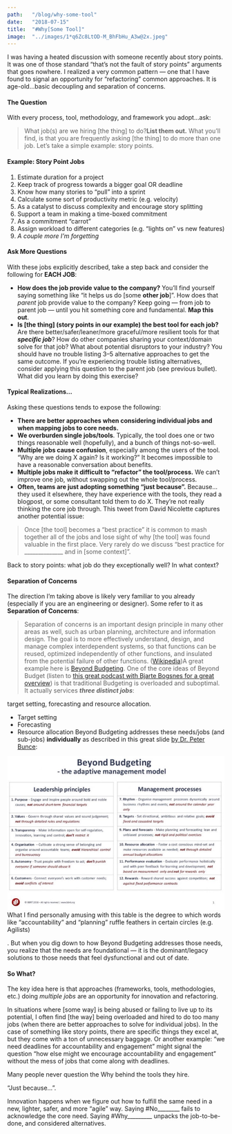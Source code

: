 ```yaml
---
path:	"/blog/why-some-tool"
date:	"2018-07-15"
title:	"#Why[Some Tool]"
image:	"../images/1*q6Zc8LtOD-M_BhFbHu_A3w@2x.jpeg"
---
```


I was having a heated discussion with someone recently about story points. It was one of those standard “that’s not the fault of story points” arguments that goes nowhere. I realized a very common pattern — one that I have found to signal an opportunity for “refactoring” common approaches. It is age-old…basic decoupling and separation of concerns.

#### The Question

With every process, tool, methodology, and framework you adopt…ask:


> What job(s) are we hiring [the thing] to do?**List them out.** What you’ll find, is that you are frequently asking [the thing] to do more than one job. Let’s take a simple example: story points.

#### Example: Story Point Jobs

1. Estimate duration for a project
2. Keep track of progress towards a bigger goal OR deadline
3. Know how many stories to “pull” into a sprint
4. Calculate some sort of productivity metric (e.g. velocity)
5. As a catalyst to discuss complexity and encourage story splitting
6. Support a team in making a time-boxed commitment
7. As a commitment “carrot”
8. Assign workload to different categories (e.g. “lights on” vs new features)
9. *A couple more I’m forgetting*
#### Ask More Questions

With these jobs explicitly described, take a step back and consider the following for **EACH JOB**:

* **How does the job provide value to the company?** You’ll find yourself saying something like “it helps us do [some **other job**]”. How does that *parent* job provide value to the company? Keep going — from job to parent job — until you hit something core and fundamental. **Map this out**.
* **Is [the thing] (story points in our example) the best tool for each job?** Are there better/safer/leaner/more graceful/more resilient tools for that ***specific job***? How do other companies sharing your context/domain solve for that job? What about potential disruptors to your industry? You should have no trouble listing 3–5 alternative approaches to get the same outcome. If you’re experiencing trouble listing alternatives, consider applying this question to the parent job (see previous bullet).
What did you learn by doing this exercise?

#### Typical Realizations…

Asking these questions tends to expose the following:

* **There are better approaches when considering individual jobs and when mapping jobs to core needs.**
* **We overburden single jobs/tools**. Typically, the tool does one or two things reasonable well (hopefully), and a bunch of things not-so-well.
* **Multiple jobs cause confusion**, especially among the users of the tool. “Why are we doing X again? Is it working?” It becomes impossible to have a reasonable conversation about benefits.
* **Multiple jobs make it difficult to “refactor” the tool/process.** We can’t improve one job, without swapping out the whole tool/process.
* **Often, teams are just adopting something “just because”.** Because…they used it elsewhere, they have experience with the tools, they read a blogpost, or some consultant told them to do X. They’re not really thinking the core job through.
This tweet from David Nicolette captures another potential issue:


> [](https://twitter.com/davenicolette/status/1018280131998052353?s=21)Once [the tool] becomes a “best practice” it is common to mash together all of the jobs and lose sight of why [the tool] was found valuable in the first place. Very rarely do we discuss “best practice for \_\_\_\_\_\_\_\_\_\_\_\_\_\_ and in [some context]”.

Back to story points: what job do they exceptionally well? In what context?

#### Separation of Concerns

The direction I’m taking above is likely very familiar to you already (especially if you are an engineering or designer). Some refer to it as **Separation of Concerns**:


> Separation of concerns is an important design principle in many other areas as well, such as urban planning, architecture and information design. The goal is to more effectively understand, design, and manage complex interdependent systems, so that functions can be reused, optimized independently of other functions, and insulated from the potential failure of other functions. ([Wikipedia](https://en.m.wikipedia.org/wiki/Separation_of_concerns))A great example here is [Beyond Budgeting](https://bbrt.org/). One of the core ideas of Beyond Budget (listen to [this great podcast with Bjarte Bogsnes for a great overview](http://www.bosslevelpodcast.com/bjarte-bogsnes-and-beyond-budgeting/)) is that traditional Budgeting is overloaded and suboptimal. It actually services ***three distinct jobs***:

target setting, forecasting and resource allocation.

* Target setting
* Forecasting
* Resource allocation
Beyond Budgeting addresses these needs/jobs (and sub-jobs) **individually** as described in this great slide [by Dr. Peter Bunce](https://www.slideshare.net/mobile/LESSConf/the-beyond-budgeting-principles):

![](../images/1*q6Zc8LtOD-M_BhFbHu_A3w@2x.jpeg)What I find personally amusing with this table is the degree to which words like “accountability” and “planning” ruffle feathers in certain circles (e.g. Agilists)

. But when you dig down to how Beyond Budgeting addresses those needs, you realize that the needs are foundational — it is the dominant/legacy solutions to those needs that feel dysfunctional and out of date.

#### So What?

The key idea here is that approaches (frameworks, tools, methodologies, etc.) doing *multiple jobs* are an opportunity for innovation and refactoring.

In situations where [some way] is being abused or failing to live up to its potential, I often find [the way] being overloaded and hired to do too many jobs (when there are better approaches to solve for individual jobs). In the case of something like story points, there are specific things they excel at, but they come with a ton of unnecessary baggage. Or another example: “we need deadlines for accountability and engagement” might signal the question “how else might we encourage accountability and engagement” without the mess of jobs that come along with deadlines.

Many people never question the Why behind the tools they hire.

“Just because…”.

Innovation happens when we figure out how to fulfill the same need in a new, lighter, safer, and more “agile” way. Saying #No\_\_\_\_\_\_\_\_ fails to acknowledge the core need. Saying #Why\_\_\_\_\_\_\_\_\_ unpacks the job-to-be-done, and considered alternatives.

